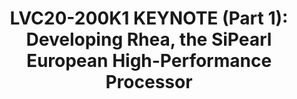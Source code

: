 ---
categories:
- lvc20
description: SiPearl was founded in 2019 as the production hand of the European Processor
  Initiative. Now at 22 employees, we are growing fast to deploy our first generation
  processor, Rhea, as the cornerstone of European Exascale systems. In this talk we
  provide an overview of SiPearl and our objectives and discuss some of the top level
  architecture choices and KPI to address our target markets. A fundamental for the
  selection of Arm is the server software and partner ecosystem that has grown steadily
  over the years thanks to the user community with the help of organizations such
  as Linaro.
image: /assets/images/featured-images/lvc20/LVC20-200K1.png
session_id: LVC20-200K1
session_room: '[Track 1] IoT/Edge/Embedded'
session_slot:
  end_time: 2020-09-23 07:50
  start_time: 2020-09-23 07:35
session_speakers:
- speaker_bio: Craig joined SiPearl in May 2020 as VP Marketing and Business Development.
    Before moving to SiPearl, Craig was Marketing Director for Marvell Semiconductor’s
    Server Processor Business Unit in Santa Clara, California. His 20+ years in the
    Semiconductor industry include sales, marketing, and technical roles with Cavium,
    AppliedMicro (AMCC), Lockheed-Martin, and Unisys. &amp;nbsp;Craig holds a B.S.
    in Mathematics from Lewis &amp;amp; Clark College in Portland, Oregon, and an
    MS in Electrical Engineering from San Diego State University.
  speaker_company: SiPearl
  speaker_image: http://avatars.sched.co/4/cb/11793143/avatar.jpg.320x320px.jpg?43a
  speaker_name: Craig Prunty
  speaker_position: SiPearl Vice President Marketing and Business Development
  speaker_role: speaker
session_track: HPC
tag: session
tags: HPC
title: 'LVC20-200K1 KEYNOTE (Part 1): Developing Rhea, the SiPearl European High-Performance
  Processor'
---